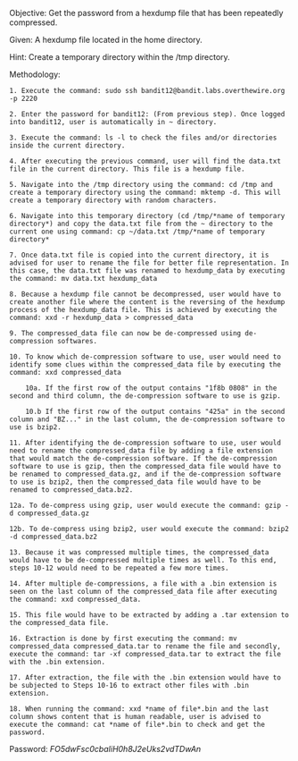 Objective: Get the password from a hexdump file that has been repeatedly compressed.

Given: A hexdump file located in the home directory.

Hint: Create a temporary directory within the /tmp directory.

Methodology:

    1. Execute the command: sudo ssh bandit12@bandit.labs.overthewire.org -p 2220

    2. Enter the password for bandit12: (From previous step). Once logged into bandit12, user is automatically in ~ directory.

    3. Execute the command: ls -l to check the files and/or directories inside the current directory.

    4. After executing the previous command, user will find the data.txt file in the current directory. This file is a hexdump file.

    5. Navigate into the /tmp directory using the command: cd /tmp and create a temporary directory using the command: mktemp -d. This will create a temporary directory with random characters.

    6. Navigate into this temporary directory (cd /tmp/*name of temporary directory*) and copy the data.txt file from the ~ directory to the current one using command: cp ~/data.txt /tmp/*name of temporary directory*

    7. Once data.txt file is copied into the current directory, it is advised for user to rename the file for better file representation. In this case, the data.txt file was renamed to hexdump_data by executing the command: mv data.txt hexdump_data

    8. Because a hexdump file cannot be decompressed, user would have to create another file where the content is the reversing of the hexdump process of the hexdump_data file. This is achieved by executing the command: xxd -r hexdump_data > compressed_data

    9. The compressed_data file can now be de-compressed using de-compression softwares.

    10. To know which de-compression software to use, user would need to identify some clues within the compressed_data file by executing the command: xxd compressed_data

        10a. If the first row of the output contains "1f8b 0808" in the second and third column, the de-compression software to use is gzip.

        10.b If the first row of the output contains "425a" in the second column and "BZ..." in the last column, the de-compression software to use is bzip2.

    11. After identifying the de-compression software to use, user would need to rename the compressed_data file by adding a file extension that would match the de-compression software. If the de-compression software to use is gzip, then the compressed_data file would have to be renamed to compressed_data.gz, and if the de-compression software to use is bzip2, then the compressed_data file would have to be renamed to compressed_data.bz2.

    12a. To de-compress using gzip, user would execute the command: gzip -d compressed_data.gz

    12b. To de-compress using bzip2, user would execute the command: bzip2 -d compressed_data.bz2

    13. Because it was compressed multiple times, the compressed_data would have to be de-compressed multiple times as well. To this end, steps 10-12 would need to be repeated a few more times.

    14. After multiple de-compressions, a file with a .bin extension is seen on the last column of the compressed_data file after executing the command: xxd compressed_data.

    15. This file would have to be extracted by adding a .tar extension to the compressed_data file. 
    
    16. Extraction is done by first executing the command: mv compressed_data compressed_data.tar to rename the file and secondly, execute the command: tar -xf compressed_data.tar to extract the file with the .bin extension.

    17. After extraction, the file with the .bin extension would have to be subjected to Steps 10-16 to extract other files with .bin extension.

    18. When running the command: xxd *name of file*.bin and the last column shows content that is human readable, user is advised to execute the command: cat *name of file*.bin to check and get the password.

Password: *FO5dwFsc0cbaIiH0h8J2eUks2vdTDwAn*